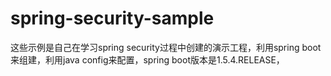 # spring-security-sample
这些示例是自己在学习spring security过程中创建的演示工程，利用spring boot来组建，利用java config来配置，spring boot版本是1.5.4.RELEASE，
